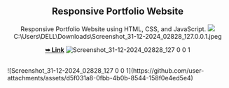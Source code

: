 <div align="center">
  

  <h2 align="center">Responsive Portfolio Website</h2>

  Responsive Portfolio Website using HTML, CSS, and JavaScript.
  <img src="C:\Users\DELL\Downloads\Screenshot_31-12-2024_02828_127.0.0.1.jpeg">
  C:\Users\DELL\Downloads\Screenshot_31-12-2024_02828_127.0.0.1.jpeg

  <a href="https://github.com/sheeshpal-singh/Myprojects-Portfolio"><strong>➥ Link</strong></a>
![Screenshot_31-12-2024_02828_127 0 0 1](https://github.com/user-attachments/assets/d5f031a8-0fbb-4b0b-8544-158f0e4ed5e4)

</div>

<br />
![Screenshot_31-12-2024_02828_127 0 0 1](https://github.com/user-attachments/assets/d5f031a8-0fbb-4b0b-8544-158f0e4ed5e4)
